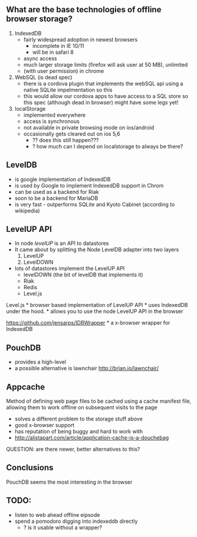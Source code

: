 
## What are the base technologies of offline browser storage?

1. IndexedDB
    * fairly widespread adoption in newest browsers
        * incomplete in IE 10/11
        * will be in safari 8
    * async access
    * much larger storage limits (firefox will ask user at 50 MB), unlimited
    * (with user permission) in chrome
2. WebSQL (is dead spec)
    * there is a cordova plugin that implements the webSQL api using a native
      SQLite impelmentation so this
    * this would allow our cordova apps to have access to a SQL store
      so this spec (although dead in browser) might have some legs yet!
3. localStorage
    * implemented everywhere
    * access is synchronous
    * not available in private browsing mode on ios/android
    * occasionally gets cleared out on ios 5,6
        * ?? does this still happen???
        * ? how much can I depend on localstorage to always be there?


## LevelDB

* is google implementation of IndexedDB
* is used by Google to implement IndexedDB support in Chrom
* can be used as a backend for Riak
* soon to be a backend for MariaDB
* is very fast - outperforms SQLite and Kyoto Cabinet (according to wikipedia)


## LevelUP API

* In node _levelUP_ is an API to datastores
* It came about by splitting the Node LevelDB adapter into two layers
    1. LevelUP
    2. LevelDOWN
* lots of datastores implement the LevelUP API
    * levelDOWN (the bit of levelDB that implements it)
    * Riak
    * Redis
    * Level.js

Level.js
    * browser based implementation of LevelUP API
    * uses IndexedDB under the hood.
    * allows you to use the node LevelUP API in the browser

https://github.com/jensarps/IDBWrapper
    * a x-browser wrapper for IndexedDB

## PouchDB

* provides a high-level
* a possible alternative is lawnchair http://brian.io/lawnchair/

## Appcache

Method of defining web page files to be cached using a cache manifest file,
allowing them to work offline on subsequent visits to the page

* solves a different problem to the storage stuff above
* good x-browser support
* has reputation of being buggy and hard to work with
* http://alistapart.com/article/application-cache-is-a-douchebag

QUESTION: are there newer, better alternatives to this?
## Conclusions

PouchDB seems the most interesting in the browser

## TODO:

* listen to web ahead offline eipsode
* spend a pomodoro digging into indexeddb directly
    * ? is it usable without a wrapper?
